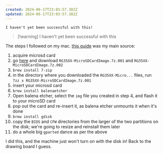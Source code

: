 ```yaml
---
created: 2024-06-17T23:03:57.382Z
updated: 2024-06-17T23:03:57.382Z
---
```

```warning
I haven't yet been successful with this!
```

> [!warning] I haven't yet been successful with this


The steps I followed on my mac. [this guide](https://github.com/skyzyx/rg35xx-garlicos-macos-instructions/blob/main/docs/installing-garlicos-single-card.en_us.md) was my main source:

1. acquire microsd card
2. go [here](https://www.patreon.com/posts/garlicos-for-76561333) and download `RG35XX-MicroSDCardImage.7z.001` and `RG35XX-MicroSDCardImage.7z.002`
3. `brew install 7-zip`
4. in the directory where you downloaded the `RG35XX-Micro...` files, run `7zz x RG35XX-MicroSDCardImage.7z.001`
5. insert your microsd card
6. `brew install balenaetcher`
7. Open balena etcher, select the `img` file you created in step 4, and flash it to your microSD card
8. pop out the card and re-insert it, as balena etcher unmounts it when it's done
9. `brew install gdisk`
10. copy the `BIOS` and `CFW` directories from the larger of the two partitions on the disk; we're going to resize and reinstall them later
11. do a whole big `gparted` dance as per the above

I did this, and the machine just won't turn on with the disk in! Back to the drawing board I guess.
